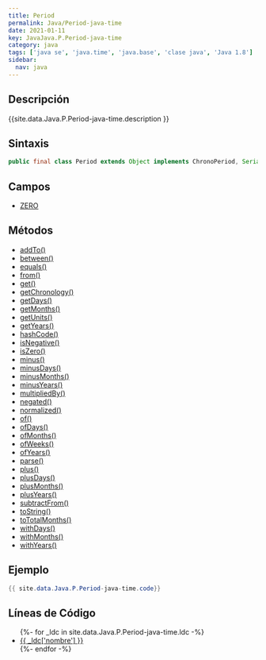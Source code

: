 ```yaml
---
title: Period
permalink: Java/Period-java-time
date: 2021-01-11
key: JavaJava.P.Period-java-time
category: java
tags: ['java se', 'java.time', 'java.base', 'clase java', 'Java 1.8']
sidebar: 
  nav: java
---
```


## Descripción
{{site.data.Java.P.Period-java-time.description }}

## Sintaxis
~~~java
public final class Period extends Object implements ChronoPeriod, Serializable
~~~

## Campos
* [ZERO](/Java/Period-java-time/ZERO)

## Métodos
* [addTo()](/Java/Period-java-time/addTo)
* [between()](/Java/Period-java-time/between)
* [equals()](/Java/Period-java-time/equals)
* [from()](/Java/Period-java-time/from)
* [get()](/Java/Period-java-time/get)
* [getChronology()](/Java/Period-java-time/getChronology)
* [getDays()](/Java/Period-java-time/getDays)
* [getMonths()](/Java/Period-java-time/getMonths)
* [getUnits()](/Java/Period-java-time/getUnits)
* [getYears()](/Java/Period-java-time/getYears)
* [hashCode()](/Java/Period-java-time/hashCode)
* [isNegative()](/Java/Period-java-time/isNegative)
* [isZero()](/Java/Period-java-time/isZero)
* [minus()](/Java/Period-java-time/minus)
* [minusDays()](/Java/Period-java-time/minusDays)
* [minusMonths()](/Java/Period-java-time/minusMonths)
* [minusYears()](/Java/Period-java-time/minusYears)
* [multipliedBy()](/Java/Period-java-time/multipliedBy)
* [negated()](/Java/Period-java-time/negated)
* [normalized()](/Java/Period-java-time/normalized)
* [of()](/Java/Period-java-time/of)
* [ofDays()](/Java/Period-java-time/ofDays)
* [ofMonths()](/Java/Period-java-time/ofMonths)
* [ofWeeks()](/Java/Period-java-time/ofWeeks)
* [ofYears()](/Java/Period-java-time/ofYears)
* [parse()](/Java/Period-java-time/parse)
* [plus()](/Java/Period-java-time/plus)
* [plusDays()](/Java/Period-java-time/plusDays)
* [plusMonths()](/Java/Period-java-time/plusMonths)
* [plusYears()](/Java/Period-java-time/plusYears)
* [subtractFrom()](/Java/Period-java-time/subtractFrom)
* [toString()](/Java/Period-java-time/toString)
* [toTotalMonths()](/Java/Period-java-time/toTotalMonths)
* [withDays()](/Java/Period-java-time/withDays)
* [withMonths()](/Java/Period-java-time/withMonths)
* [withYears()](/Java/Period-java-time/withYears)

## Ejemplo
~~~java
{{ site.data.Java.P.Period-java-time.code}}
~~~

## Líneas de Código
<ul>
{%- for _ldc in site.data.Java.P.Period-java-time.ldc -%}
   <li>
       <a href="{{_ldc['url'] }}">{{ _ldc['nombre'] }}</a>
   </li>
{%- endfor -%}
</ul>
